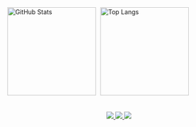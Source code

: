 <div style="display: flex; gap: 10px;">
  <img 
    alt="GitHub Stats" 
    height="200" 
    src="https://github-readme-stats.vercel.app/api?username=nathandezan&count_private=true&show_icons=true&theme=tokyonight&include_all_commits=true&locale=pt-br" 
  />
  <img 
    alt="Top Langs" 
    height="200" 
    src="https://github-readme-stats.vercel.app/api/top-langs/?username=nathandezan&theme=tokyonight&layout=compact&custom_title=Tecnologias&langs_count=9" 
  />
</div>

<br>
<div style="margin-top: 20px; text-align: center;">
  <a href="mailto:dezannathan@gmail.com">
    <img src="https://img.shields.io/badge/-Gmail-%23333?style=for-the-badge&logo=gmail&logoColor=white">
  </a>
  <a href="https://www.linkedin.com/in/nathan-dezan-002b121b2" target="_blank">
    <img src="https://img.shields.io/badge/-LinkedIn-%230077B5?style=for-the-badge&logo=linkedin&logoColor=white">
  </a>
  <a href="https://medium.com/@dezann" target="_blank">
    <img src="https://img.shields.io/badge/Medium-12100E?style=for-the-badge&logo=medium&logoColor=white">
  </a>
</div>
